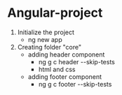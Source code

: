 # Angular-project
1. Initialize the project 
    - ng new app
2. Creating folder "core"
    - adding header component 
        * ng g c header --skip-tests
        * html and css
    - adding footer component 
        * ng g c footer --skip-tests
